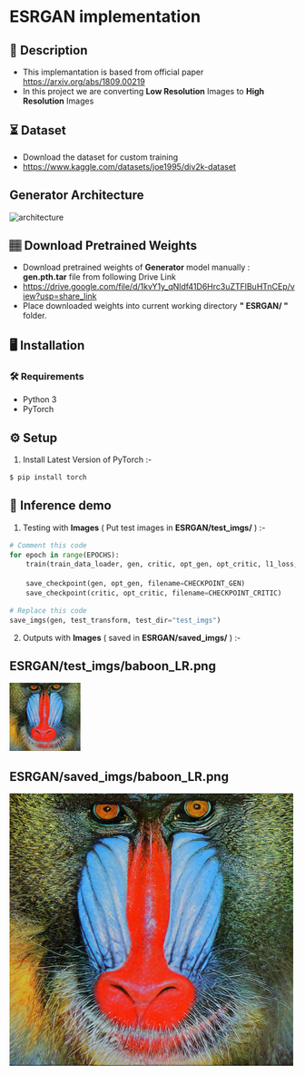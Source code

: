 # ESRGAN implementation
## 📝 Description
- This implemantation is based from official paper https://arxiv.org/abs/1809.00219
- In this project we are converting **Low Resolution** Images to **High Resolution** Images

## ⏳ Dataset
- Download the dataset for custom training
- https://www.kaggle.com/datasets/joe1995/div2k-dataset

## Generator Architecture
![architecture](https://esrgan.readthedocs.io/en/latest/_images/architecture.png)

## 🏽‍ Download Pretrained Weights 
- Download pretrained weights of **Generator** model manually : **gen.pth.tar** file from following Drive Link
- https://drive.google.com/file/d/1kvY1y_qNldf41D6Hrc3uZTFlBuHTnCEp/view?usp=share_link
- Place downloaded weights into current working directory **" ESRGAN/ "** folder.

## :desktop_computer:	Installation

### :hammer_and_wrench: Requirements
* Python 3
* PyTorch

## :gear: Setup
1. Install Latest Version of PyTorch :-
```bash
$ pip install torch

```
## 🎯 Inference demo
1. Testing with **Images** ( Put test images in **ESRGAN/test_imgs/** )  :-

```python
# Comment this code
for epoch in range(EPOCHS):
    train(train_data_loader, gen, critic, opt_gen, opt_critic, l1_loss, vgg_loss, gen_scaler, critic_scaler, epoch)

    save_checkpoint(gen, opt_gen, filename=CHECKPOINT_GEN)
    save_checkpoint(critic, opt_critic, filename=CHECKPOINT_CRITIC)
```

```python
# Replace this code
save_imgs(gen, test_transform, test_dir="test_imgs")
```
2. Outputs with **Images** ( saved in **ESRGAN/saved_imgs/** )  :-

## ESRGAN/test_imgs/baboon_LR.png
![test img baboon_LR](https://github.com/ShaikAnsarBasha/ComputerVision/blob/main/ESRGAN/test_imgs/baboon_LR.png)
## ESRGAN/saved_imgs/baboon_LR.png
![test img baboon_LR](https://github.com/ShaikAnsarBasha/ComputerVision/blob/main/ESRGAN/saved_imgs/baboon_LR.png)
